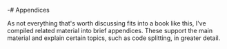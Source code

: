 -# Appendices

As not everything that's worth discussing fits into a book like this, I've compiled related material into brief appendices. These support the main material and explain certain topics, such as code splitting, in greater detail.
